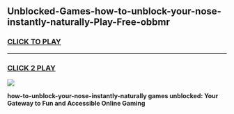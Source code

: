 
## Unblocked-Games-how-to-unblock-your-nose-instantly-naturally-Play-Free-obbmr
<h3>
<a href="https://premium76.site?title=how-to-unblock-your-nose-instantly-naturally&ref=18A1">CLICK TO PLAY</a></h3>
<hr>

<h3>
<a href="https://premium76.site?title=how-to-unblock-your-nose-instantly-naturally&ref=18A1">CLICK 2 PLAY</a>
  
</h3>

<a href="https://premium76.site?title=how-to-unblock-your-nose-instantly-naturally&ref=18A1"><img src="https://clearcache.store/games.png"></a>


**how-to-unblock-your-nose-instantly-naturally games unblocked: Your Gateway to Fun and Accessible Online Gaming**
